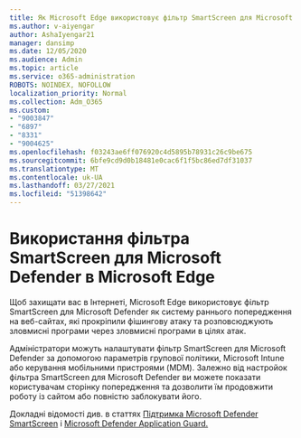 ```yaml
---
title: Як Microsoft Edge використовує фільтр SmartScreen для Microsoft Defender?
ms.author: v-aiyengar
author: AshaIyengar21
manager: dansimp
ms.date: 12/05/2020
ms.audience: Admin
ms.topic: article
ms.service: o365-administration
ROBOTS: NOINDEX, NOFOLLOW
localization_priority: Normal
ms.collection: Adm_O365
ms.custom:
- "9003847"
- "6897"
- "8331"
- "9004625"
ms.openlocfilehash: f03243ae6ff076920c4d5895b78931c26c9be675
ms.sourcegitcommit: 6bfe9cd9d0b18481e0cac6f1f5bc86ed7df31037
ms.translationtype: MT
ms.contentlocale: uk-UA
ms.lasthandoff: 03/27/2021
ms.locfileid: "51398642"
---
```

# <a name="how-microsoft-edge-uses-microsoft-defender-smartscreen"></a>Використання фільтра SmartScreen для Microsoft Defender в Microsoft Edge

Щоб захищати вас в Інтернеті, Microsoft Edge використовує фільтр SmartScreen для Microsoft Defender як систему раннього попередження на веб-сайтах, які прокріпили фішингову атаку та розповсюджують зловмисні програми через зловмисні програми в цілях атак.

Адміністратори можуть налаштувати фільтр SmartScreen для Microsoft Defender за допомогою параметрів групової політики, Microsoft Intune або керування мобільними пристроями (MDM). Залежно від настройок фільтра SmartScreen для Microsoft Defender ви можете показати користувачам сторінку попередження та дозволити їм продовжити роботу із сайтом або повністю заблокувати його.

Докладні відомості див. в статтях [Підтримка Microsoft Defender SmartScreen](https://go.microsoft.com/fwlink/?linkid=2133081) і [Microsoft Defender Application Guard.](https://go.microsoft.com/fwlink/?linkid=2132839)